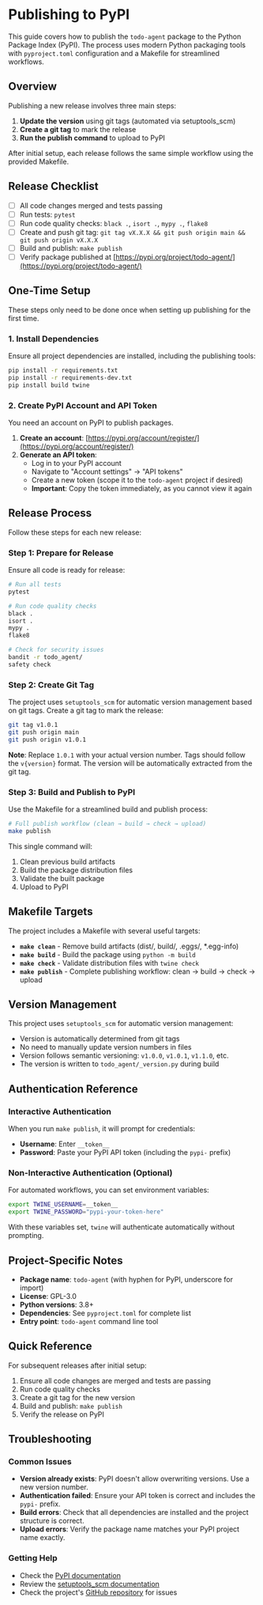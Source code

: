 # Publishing to PyPI

This guide covers how to publish the `todo-agent` package to the Python Package Index (PyPI). The process uses modern Python packaging tools with `pyproject.toml` configuration and a Makefile for streamlined workflows.

## Overview

Publishing a new release involves three main steps:
1. **Update the version** using git tags (automated via setuptools_scm)
2. **Create a git tag** to mark the release
3. **Run the publish command** to upload to PyPI

After initial setup, each release follows the same simple workflow using the provided Makefile.

## Release Checklist

- [ ] All code changes merged and tests passing
- [ ] Run tests: `pytest`
- [ ] Run code quality checks: `black .`, `isort .`, `mypy .`, `flake8`
- [ ] Create and push git tag: `git tag vX.X.X && git push origin main && git push origin vX.X.X`
- [ ] Build and publish: `make publish`
- [ ] Verify package published at [https://pypi.org/project/todo-agent/](https://pypi.org/project/todo-agent/)

## One-Time Setup

These steps only need to be done once when setting up publishing for the first time.

### 1. Install Dependencies

Ensure all project dependencies are installed, including the publishing tools:

```bash
pip install -r requirements.txt
pip install -r requirements-dev.txt
pip install build twine
```

### 2. Create PyPI Account and API Token

You need an account on PyPI to publish packages.

1. **Create an account**: [https://pypi.org/account/register/](https://pypi.org/account/register/)
2. **Generate an API token**:
   - Log in to your PyPI account
   - Navigate to "Account settings" → "API tokens"
   - Create a new token (scope it to the `todo-agent` project if desired)
   - **Important**: Copy the token immediately, as you cannot view it again

## Release Process

Follow these steps for each new release:

### Step 1: Prepare for Release

Ensure all code is ready for release:

```bash
# Run all tests
pytest

# Run code quality checks
black .
isort .
mypy .
flake8

# Check for security issues
bandit -r todo_agent/
safety check
```

### Step 2: Create Git Tag

The project uses `setuptools_scm` for automatic version management based on git tags. Create a git tag to mark the release:

```bash
git tag v1.0.1
git push origin main
git push origin v1.0.1
```

**Note**: Replace `1.0.1` with your actual version number. Tags should follow the `v{version}` format. The version will be automatically extracted from the git tag.

### Step 3: Build and Publish to PyPI

Use the Makefile for a streamlined build and publish process:

```bash
# Full publish workflow (clean → build → check → upload)
make publish
```

This single command will:
1. Clean previous build artifacts
2. Build the package distribution files
3. Validate the built package
4. Upload to PyPI

## Makefile Targets

The project includes a Makefile with several useful targets:

- **`make clean`** - Remove build artifacts (dist/, build/, .eggs/, *.egg-info)
- **`make build`** - Build the package using `python -m build`
- **`make check`** - Validate distribution files with `twine check`
- **`make publish`** - Complete publishing workflow: clean → build → check → upload

## Version Management

This project uses `setuptools_scm` for automatic version management:

- Version is automatically determined from git tags
- No need to manually update version numbers in files
- Version follows semantic versioning: `v1.0.0`, `v1.0.1`, `v1.1.0`, etc.
- The version is written to `todo_agent/_version.py` during build

## Authentication Reference

### Interactive Authentication

When you run `make publish`, it will prompt for credentials:
- **Username**: Enter `__token__`
- **Password**: Paste your PyPI API token (including the `pypi-` prefix)

### Non-Interactive Authentication (Optional)

For automated workflows, you can set environment variables:

```bash
export TWINE_USERNAME=__token__
export TWINE_PASSWORD="pypi-your-token-here"
```

With these variables set, `twine` will authenticate automatically without prompting.

## Project-Specific Notes

- **Package name**: `todo-agent` (with hyphen for PyPI, underscore for import)
- **License**: GPL-3.0
- **Python versions**: 3.8+
- **Dependencies**: See `pyproject.toml` for complete list
- **Entry point**: `todo-agent` command line tool

## Quick Reference

For subsequent releases after initial setup:

1. Ensure all code changes are merged and tests are passing
2. Run code quality checks
3. Create a git tag for the new version
4. Build and publish: `make publish`
5. Verify the release on PyPI

## Troubleshooting

### Common Issues

- **Version already exists**: PyPI doesn't allow overwriting versions. Use a new version number.
- **Authentication failed**: Ensure your API token is correct and includes the `pypi-` prefix.
- **Build errors**: Check that all dependencies are installed and the project structure is correct.
- **Upload errors**: Verify the package name matches your PyPI project name exactly.

### Getting Help

- Check the [PyPI documentation](https://packaging.python.org/guides/distributing-packages-using-setuptools/)
- Review the [setuptools_scm documentation](https://github.com/pypa/setuptools_scm)
- Check the project's [GitHub repository](https://github.com/codeprimate/todo_agent) for issues